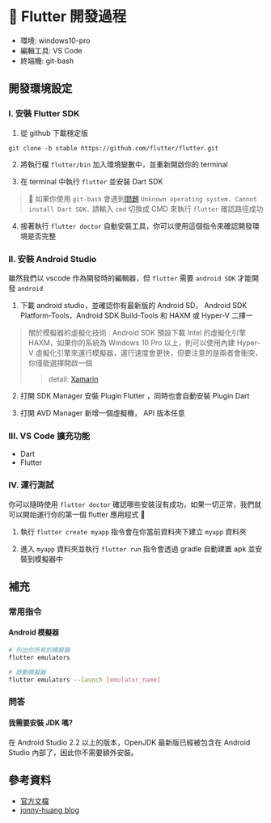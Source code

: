 # 🎏 Flutter 開發過程

- 環境: windows10-pro
- 編輯工具: VS Code
- 終端機: git-bash

## 開發環境設定
### I. 安裝 Flutter SDK

1. 從 github 下載穩定版
```
git clone -b stable https://github.com/flutter/flutter.git
```

2. 將執行檔 `flutter/bin` 加入環境變數中，並重新開啟你的 terminal

3. 在 terminal 中執行 `flutter` 並安裝 Dart SDK
> 🐛 如果你使用 `git-bash` 會遇到[問題](https://github.com/flutter/flutter/issues/18953) 
`Unknown operating system. Cannot install Dart SDK.` 請輸入 `cmd` 切換成 CMD 來執行 `flutter` 確認路徑成功

4. 接著執行 `flutter doctor` 自動安裝工具，你可以使用這個指令來確認開發環境是否完整



### II. 安裝 Android Studio

雖然我們以 vscode 作為開發時的編輯器，但 `flutter` 需要 `android SDK` 才能開發 `android` 

1. 下載 android studio，並確認你有最新版的 Android SD， Android SDK Platform-Tools，Android SDK Build-Tools 和 HAXM 或 Hyper-V 二擇一

> 關於模擬器的虛擬化技術 : Android SDK 預設下載 Intel 的虛擬化引擎 HAXM，如果你的系統為 Windows 10 Pro 以上，則可以使用內建 Hyper-V 虛擬化引擎來運行模擬器，運行速度會更快，但要注意的是兩者會衝突，你僅能選擇開啟一個
>> detail: [Xamarin](https://docs.microsoft.com/zh-tw/xamarin/android/get-started/installation/android-emulator/hardware-acceleration?pivots=windows)

2. 打開 SDK Manager 安裝 Plugin Flutter ，同時也會自動安裝 Plugin  Dart

3. 打開 AVD Manager 新增一個虛擬機， API 版本任意

### III. VS Code 擴充功能

- Dart 
- Flutter 

### IV. 運行測試

你可以隨時使用 `flutter doctor` 確認哪些安裝沒有成功，如果一切正常，我們就可以開始運行你的第一個 flutter 應用程式 🎉 

1. 執行 `flutter create myapp` 指令會在你當前資料夾下建立 `myapp` 資料夾

2. 進入 `myapp` 資料夾並執行 `flutter run` 指令會透過 gradle 自動建置 apk 並安裝到模擬器中


## 補充

### 常用指令

#### Android 模擬器
```bash
# 列出你所有的模擬器
flutter emulators

# 啟動模擬器
flutter emulators --launch [emulator_name]
```

### 問答

#### 我需要安裝 JDK 嗎?
在 Android Studio 2.2 以上的版本，OpenJDK 最新版已經被包含在 Android Studio 內部了，因此你不需要額外安裝。


## 參考資料
- [官方文檔](https://flutter.dev/docs/get-started/install/windows)
- [jonny-huang blog](https://jonny-huang.github.io/flutter/flutter_001/)


